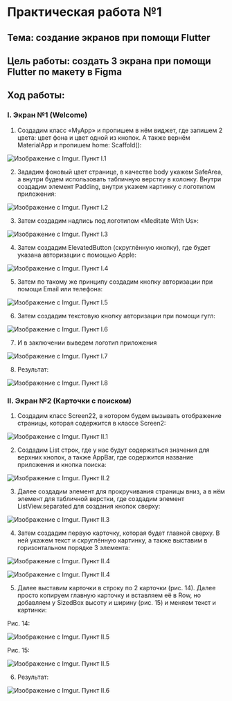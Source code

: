 # Практическая работа №1

## Тема: создание экранов при помощи Flutter

## Цель работы: создать 3 экрана при помощи Flutter по макету в Figma 

## Ход работы: 

### I.  Экран №1 (Welcome)
1.	Создадим класс «MyApp» и пропишем в нём виджет, где запишем 2 цвета: цвет фона и цвет одной из кнопок. А также вернём MaterialApp и пропишем home: Scaffold():

![Изображение с Imgur. Пункт I.1](https://i.imgur.com/sFPM1NT.png)

2.	Зададим фоновый цвет странице, в качестве body укажем SafeArea, а внутри будем использовать табличную верстку в колонку. Внутри создадим элемент Padding, внутри укажем картинку с логотипом приложения:

![Изображение с Imgur. Пункт I.2](https://i.imgur.com/VitB2jP.png)

3.	Затем создадим надпись под логотипом «Meditate With Us»:

![Изображение с Imgur. Пункт I.3](https://i.imgur.com/HalWqKx.png)

4.	Затем создадим ElevatedButton (скруглённую кнопку), где будет указана авторизации с помощью Apple:

![Изображение с Imgur. Пункт I.4](https://i.imgur.com/TEzwY9y.png)

5.	Затем по такому же принципу создадим кнопку авторизации при помощи Email или телефона:

![Изображение с Imgur. Пункт I.5](https://i.imgur.com/3nq4lUn.png)

6.	Затем создадим текстовую кнопку авторизации при помощи гугл:

![Изображение с Imgur. Пункт I.6](https://i.imgur.com/CzKOrmN.png)

7.	И в заключении выведем логотип приложения

![Изображение с Imgur. Пункт I.7](https://i.imgur.com/pAOX5xJ.png)

8.	Результат:

![Изображение с Imgur. Пункт I.8](https://i.imgur.com/zBGPhi8.png)

### II.  Экран №2 (Карточки с поиском)
1.	Создадим класс Screen22, в котором будем вызывать отображение страницы, которая содержится в классе Screen2:

![Изображение с Imgur. Пункт II.1](https://i.imgur.com/sZqaZUi.png)

2.	Создадим List строк, где у нас будут содержаться значения для верхних кнопок, а также AppBar, где содержится название приложения и кнопка поиска:

![Изображение с Imgur. Пункт II.2](https://i.imgur.com/vsiD02Y.png)

3.	Далее создадим элемент для прокручивания страницы вниз, а в нём элемент для табличной верстки, где создадим элемент ListView.separated для создания кнопок сверху:

![Изображение с Imgur. Пункт II.3](https://i.imgur.com/w71a1Ex.png)

4.	Затем создадим первую карточку, которая будет главной сверху. В ней укажем текст и скруглённую картинку, а также выставим в горизонтальном порядке 3 элемента:

![Изображение с Imgur. Пункт II.4](https://i.imgur.com/F2MW98o.png)

![Изображение с Imgur. Пункт II.4](https://i.imgur.com/AKJODKc.png)

5.	Далее выставим карточки в строку по 2 карточки (рис. 14). Далее просто копируем главную карточку и вставляем её в Row, но добавляем у SizedBox высоту и ширину (рис. 15) и меняем текст и картинки:

Рис. 14:

![Изображение с Imgur. Пункт II.5](https://i.imgur.com/hFsOWqD.png)

Рис. 15:

![Изображение с Imgur. Пункт II.5](https://i.imgur.com/d8iy9Pm.png)

6.	Результат:

![Изображение с Imgur. Пункт II.6](https://i.imgur.com/Olrneuf.png)
